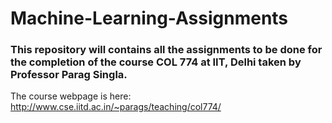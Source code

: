 # Machine-Learning-Assignments
### This repository will contains all the assignments to be done for the completion of the course COL 774 at IIT, Delhi taken by Professor Parag Singla.

The course webpage is here:
http://www.cse.iitd.ac.in/~parags/teaching/col774/
